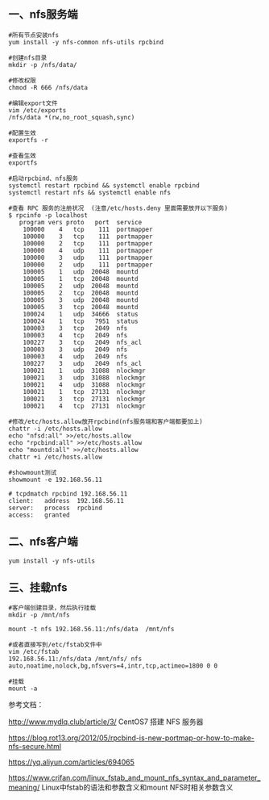 ## 一、nfs服务端
```
#所有节点安装nfs
yum install -y nfs-common nfs-utils rpcbind

#创建nfs目录
mkdir -p /nfs/data/

#修改权限
chmod -R 666 /nfs/data

#编辑export文件
vim /etc/exports
/nfs/data *(rw,no_root_squash,sync)

#配置生效
exportfs -r

#查看生效
exportfs

#启动rpcbind、nfs服务
systemctl restart rpcbind && systemctl enable rpcbind
systemctl restart nfs && systemctl enable nfs

#查看 RPC 服务的注册状况  (注意/etc/hosts.deny 里面需要放开以下服务)
$ rpcinfo -p localhost      
   program vers proto   port  service
    100000    4   tcp    111  portmapper
    100000    3   tcp    111  portmapper
    100000    2   tcp    111  portmapper
    100000    4   udp    111  portmapper
    100000    3   udp    111  portmapper
    100000    2   udp    111  portmapper
    100005    1   udp  20048  mountd
    100005    1   tcp  20048  mountd
    100005    2   udp  20048  mountd
    100005    2   tcp  20048  mountd
    100005    3   udp  20048  mountd
    100005    3   tcp  20048  mountd
    100024    1   udp  34666  status
    100024    1   tcp   7951  status
    100003    3   tcp   2049  nfs
    100003    4   tcp   2049  nfs
    100227    3   tcp   2049  nfs_acl
    100003    3   udp   2049  nfs
    100003    4   udp   2049  nfs
    100227    3   udp   2049  nfs_acl
    100021    1   udp  31088  nlockmgr
    100021    3   udp  31088  nlockmgr
    100021    4   udp  31088  nlockmgr
    100021    1   tcp  27131  nlockmgr
    100021    3   tcp  27131  nlockmgr
    100021    4   tcp  27131  nlockmgr

#修改/etc/hosts.allow放开rpcbind(nfs服务端和客户端都要加上)
chattr -i /etc/hosts.allow
echo "nfsd:all" >>/etc/hosts.allow
echo "rpcbind:all" >>/etc/hosts.allow
echo "mountd:all" >>/etc/hosts.allow
chattr +i /etc/hosts.allow

#showmount测试
showmount -e 192.168.56.11

# tcpdmatch rpcbind 192.168.56.11
client:   address  192.168.56.11
server:   process  rpcbind
access:   granted
```

## 二、nfs客户端
```
yum install -y nfs-utils 
```

## 三、挂载nfs
```
#客户端创建目录，然后执行挂载
mkdir -p /mnt/nfs

mount -t nfs 192.168.56.11:/nfs/data  /mnt/nfs

#或者直接写到/etc/fstab文件中
vim /etc/fstab
192.168.56.11:/nfs/data /mnt/nfs/ nfs auto,noatime,nolock,bg,nfsvers=4,intr,tcp,actimeo=1800 0 0

#挂载
mount -a
```

参考文档：

http://www.mydlq.club/article/3/  CentOS7 搭建 NFS 服务器

https://blog.rot13.org/2012/05/rpcbind-is-new-portmap-or-how-to-make-nfs-secure.html   

https://yq.aliyun.com/articles/694065

https://www.crifan.com/linux_fstab_and_mount_nfs_syntax_and_parameter_meaning/  Linux中fstab的语法和参数含义和mount NFS时相关参数含义
